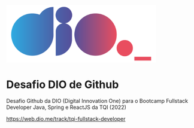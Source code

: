 <img src="./img/logo_dio.png" alt="Logo DIO" width="400"/>

# Desafio DIO de Github

Desafio Github da DIO (Digital Innovation One) para o Bootcamp Fullstack Developer Java, Spring e ReactJS da TQI (2022)

https://web.dio.me/track/tqi-fullstack-developer
